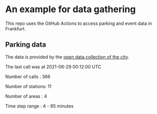 # An example for data gathering

This repo uses the GitHub Actions to access parking and event data in Frankfurt.

## Parking data
The data is provided by the [open data collection of the city](https://www.offenedaten.frankfurt.de/).

The last call was at 2021-06-29 00:12:00 UTC

Number of calls   : 366

Number of stations:  11

Number of areas   :   4

Time step range   :   4 -  85 minutes


